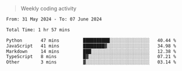 > Weekly coding activity
<!--START_SECTION:waka-->

```txt
From: 31 May 2024 - To: 07 June 2024

Total Time: 1 hr 57 mins

Python       47 mins         ██████████░░░░░░░░░░░░░░░   40.44 %
JavaScript   41 mins         ████████▓░░░░░░░░░░░░░░░░   34.98 %
Markdown     14 mins         ███░░░░░░░░░░░░░░░░░░░░░░   12.38 %
TypeScript   8 mins          █▓░░░░░░░░░░░░░░░░░░░░░░░   07.21 %
Other        3 mins          ▓░░░░░░░░░░░░░░░░░░░░░░░░   03.14 %
```

<!--END_SECTION:waka-->
